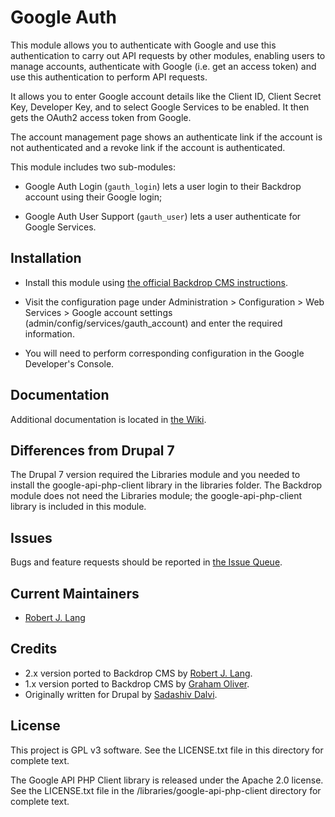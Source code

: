 Google Auth
===========

This  module allows you to authenticate with Google and use this authentication
to carry out API requests by other modules, enabling users to manage
accounts, authenticate with Google (i.e. get an access token) and use this
authentication to perform API requests.

It allows you to enter Google account details like the Client ID, Client Secret
Key, Developer Key, and to select Google Services to be enabled. It then gets
the OAuth2 access token from Google.

The account management page shows an authenticate link if the account is not
authenticated and a revoke link if the account is authenticated.

This module includes two sub-modules:

* Google Auth Login (`gauth_login`) lets a user login to their Backdrop
account using their Google login;

* Google Auth User Support (`gauth_user`) lets a user authenticate for Google
Services.

Installation
------------

- Install this module using [the official Backdrop CMS instructions](  https://backdropcms.org/guide/modules).

- Visit the configuration page under Administration > Configuration > Web
Services > Google account settings (admin/config/services/gauth_account) and
enter the required information.

- You will need to perform corresponding configuration in the Google Developer's
Console.

Documentation
-------------

Additional documentation is located in [the Wiki](https://github.com/backdrop-contrib/gauth/wiki/Documentation).

Differences from Drupal 7
-------------------------

The Drupal 7 version required the Libraries module and you needed to install the
google-api-php-client library in the libraries folder. The Backdrop module does
not need the Libraries module; the google-api-php-client library is included
in this module.

Issues
------

Bugs and feature requests should be reported in [the Issue Queue](https://github.com/backdrop-contrib/gauth/issues).

Current Maintainers
-------------------

- [Robert J. Lang](https://github.com/bugfolder)

Credits
-------

- 2.x version ported to Backdrop CMS by [Robert J. Lang](https://github.com/bugfolder).
- 1.x version ported to Backdrop CMS by [Graham Oliver](https://github.com/Graham-72/).
- Originally written for Drupal by [Sadashiv Dalvi](https://github.com/sadashivdalvi).

License
-------

This project is GPL v3 software.
See the LICENSE.txt file in this directory for complete text.

The Google API PHP Client library is released under the Apache 2.0 license. See
the LICENSE.txt file in the /libraries/google-api-php-client directory for
complete text.
